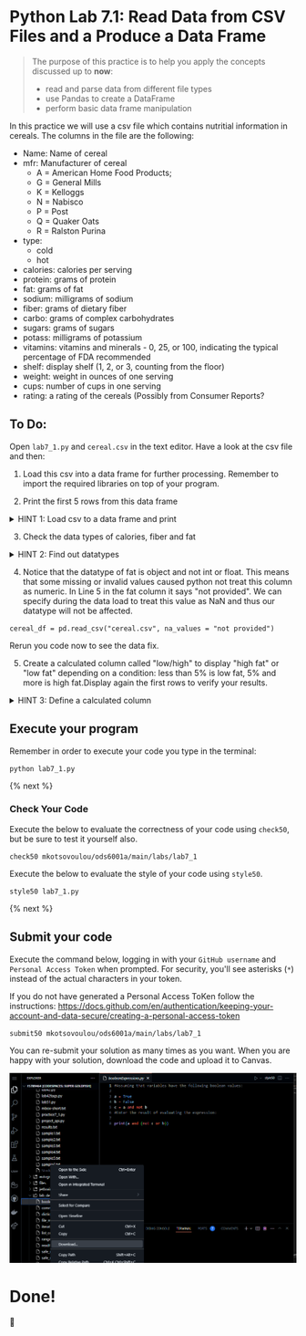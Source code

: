 # Python Lab 7.1: Read Data from CSV Files and a Produce a Data Frame

> The purpose of this practice is to help you apply the concepts discussed up to **now**: 
>
> - read and parse data from different file types
> - use Pandas to create a DataFrame
> - perform basic data frame manipulation


In this practice we will use a csv file which contains nutritial information in cereals. The columns in the file are the following:
-   Name: Name of cereal
-   mfr: Manufacturer of cereal
    - A = American Home Food Products;
    - G = General Mills
    - K = Kelloggs
    - N = Nabisco
    - P = Post
    - Q = Quaker Oats
    - R = Ralston Purina
- type:
    - cold
    - hot
- calories: calories per serving
- protein: grams of protein
- fat: grams of fat
- sodium: milligrams of sodium
- fiber: grams of dietary fiber
- carbo: grams of complex carbohydrates
- sugars: grams of sugars
- potass: milligrams of potassium
- vitamins: vitamins and minerals - 0, 25, or 100, indicating the typical percentage of FDA recommended
- shelf: display shelf (1, 2, or 3, counting from the floor)
- weight: weight in ounces of one serving
- cups: number of cups in one serving
- rating: a rating of the cereals (Possibly from Consumer Reports?

## To Do:
Open `lab7_1.py` and `cereal.csv` in the text editor. Have a look at the csv file and then:

1. Load this csv into a data frame for further processing. 
   Remember to import the required libraries on top of your program.

2. Print the first 5 rows from this data frame

<details> 
<summary>
HINT 1: Load csv to a data frame and print
</summary>


```
cereal_df = pd.read_csv("cereal.csv"))
print(cereal_df.head(5))
        
```
</details>

3. Check the data types of calories, fiber and fat
<details> 
<summary>
HINT 2: Find out datatypes
</summary>

```
print(cereal_df['calories'].dtypes)
print(cereal_df['fiber'].dtypes)
print(cereal_df['fat'].dtypes)
```
</details>

4. Notice that the datatype of fat is object and not int or float. This means that some missing or invalid values caused python not treat this column as numeric. In Line 5 in the fat column it says "not provided". We can specify during the data load to treat this value as NaN and thus our datatype will not be affected.

```
cereal_df = pd.read_csv("cereal.csv", na_values = "not provided")
```

Rerun you code now to see the data fix.

5. Create a calculated column called "low/high" to display "high fat" or "low fat" depending on a condition: less than 5% is low fat, 5% and more is high fat.Display again the first rows to verify your results.

<details> 
<summary>
HINT 3: Define a calculated column 
</summary>



```
cereal_df['low/high']= np.where(cereal_df['fat']<5, 'low', 'high')
print(cereal_df.head(5))

```
</details>

## Execute your program 

Remember in order to execute your code you type in the terminal:
```
python lab7_1.py
```


{% next %}

### Check Your Code

Execute the below to evaluate the correctness of your code using `check50`, but be sure to test it yourself also.


```
check50 mkotsovoulou/ods6001a/main/labs/lab7_1
```

Execute the below to evaluate the style of your code using `style50`.

```
style50 lab7_1.py
```

{% next %}

## Submit your code

Execute the command below, logging in with your `GitHub username` and `Personal Access Token` when prompted. For security, you'll see asterisks (`*`) instead of the actual characters in your token. 

If you do not have generated a Personal Access ToKen follow the instructions: 
https://docs.github.com/en/authentication/keeping-your-account-and-data-secure/creating-a-personal-access-token

```
submit50 mkotsovoulou/ods6001a/main/labs/lab7_1
```

You can re-submit your solution as many times as you want.
When you are happy with your solution, download the code and upload it to Canvas.

![Image of download](download.png)


# Done!
:tada: